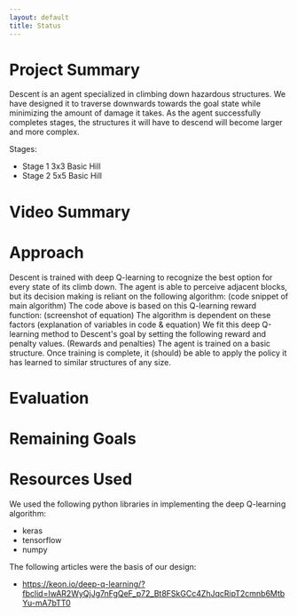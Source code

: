 ```yaml
---
layout: default
title: Status
---
```


# Project Summary
Descent is an agent specialized in climbing down hazardous structures. We have designed it to traverse downwards towards the goal state while minimizing the amount of damage it takes. As the agent successfully completes stages, the structures it will have to descend will become larger and more complex.

Stages:
  - Stage 1 3x3 Basic Hill
  - Stage 2 5x5 Basic Hill

# Video Summary

# Approach
Descent is trained with deep Q-learning to recognize the best option for every state of its climb down. The agent is able to perceive adjacent blocks, but its decision making is reliant on the following algorithm: 
(code snippet of main algorithm)
The code above is based on this Q-learning reward function:
(screenshot of equation)
The algorithm is dependent on these factors 
(explanation of variables in code & equation)
We fit this deep Q-learning method to Descent's goal by setting the following reward and penalty values.
(Rewards and penalties)
The agent is trained on a basic structure. Once training is complete, it (should) be able to apply the policy it has learned to similar structures of any size.

# Evaluation

# Remaining Goals

# Resources Used
We used the following python libraries in implementing the deep Q-learning algorithm: 
  - keras
  - tensorflow 
  - numpy
  
The following articles were the basis of our design: 
  - https://keon.io/deep-q-learning/?fbclid=IwAR2WyQjJg7nFgQeF_p72_Bt8FSkGCc4ZhJqcRipT2cmnb6MtbYu-mA7bTT0

